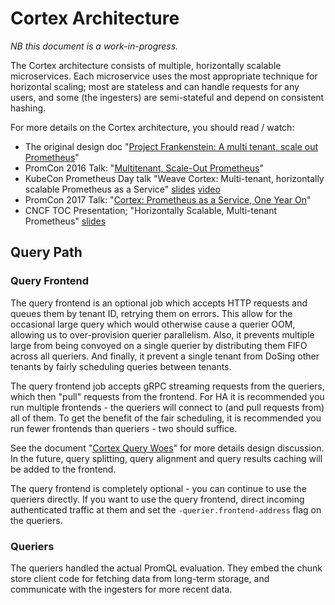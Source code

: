 # Cortex Architecture

*NB this document is a work-in-progress.*

The Cortex architecture consists of multiple, horizontally scalable microservices.  Each microservice uses the most appropriate technique for horizontal scaling; most are stateless and can handle requests for any users, and some (the ingesters) are semi-stateful and depend on consistent hashing.

For more details on the Cortex architecture, you should read / watch:
- The original design doc "[Project Frankenstein: A multi tenant, scale out Prometheus](https://docs.google.com/document/d/1C7yhMnb1x2sfeoe45f4mnnKConvroWhJ8KQZwIHJOuw/edit#heading=h.nimsq29kl184)"
- PromCon 2016 Talk: "[Multitenant, Scale-Out Prometheus](https://promcon.io/2016-berlin/talks/multitenant-scale-out-prometheus/)"
- KubeCon Prometheus Day talk "Weave Cortex: Multi-tenant, horizontally scalable Prometheus as a Service" [slides](http://www.slideshare.net/weaveworks/weave-cortex-multitenant-horizontally-scalable-prometheus-as-a-service) [video](https://www.youtube.com/watch?v=9Uctgnazfwk)
- PromCon 2017 Talk: "[Cortex: Prometheus as a Service, One Year On](https://promcon.io/2017-munich/talks/cortex-prometheus-as-a-service-one-year-on/)"
- CNCF TOC Presentation; "Horizontally Scalable, Multi-tenant Prometheus" [slides](https://docs.google.com/presentation/d/190oIFgujktVYxWZLhLYN4q8p9dtQYoe4sxHgn4deBSI/edit#slide=id.g3b8e2d6f7e_0_6)

## Query Path

### Query Frontend

The query frontend is an optional job which accepts HTTP requests and queues them by tenant ID, retrying them on errors. This allow for the occasional large query which would otherwise cause a querier OOM, allowing us to over-provision querier parallelism. Also, it prevents multiple large from being convoyed on a single querier by distributing them FIFO across all queriers. And finally, it prevent a single tenant from DoSing other tenants by fairly scheduling queries between tenants.

The query frontend job accepts gRPC streaming requests from the queriers, which then "pull" requests from the frontend. For HA it is recommended you run multiple frontends - the queriers will connect to (and pull requests from) all of them. To get the benefit of the fair scheduling, it is recommended you run fewer frontends than queriers - two should suffice.

See the document "[Cortex Query Woes](https://docs.google.com/document/d/1lsvSkv0tiAMPQv-V8vI2LZ8f4i9JuTRsuPI_i-XcAqY)" for more details design discussion. In the future, query splitting, query alignment and query results caching will be added to the frontend.

The query frontend is completely optional - you can continue to use the queriers directly.  If you want to use the query frontend, direct incoming authenticated traffic at them and set the `-querier.frontend-address` flag on the queriers.

### Queriers

The queriers handled the actual PromQL evaluation.  They embed the chunk store client code for fetching data from long-term storage, and communicate with the ingesters for more recent data.
